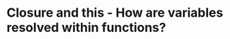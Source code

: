 # Closure and this - How are variables resolved within functions?


<!--stackedit_data:
eyJoaXN0b3J5IjpbMjA0NzQ5MjU4MF19
-->